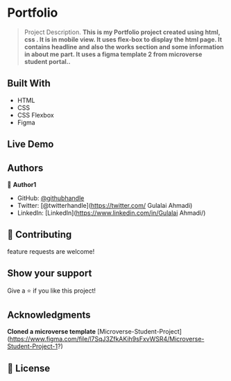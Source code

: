 # Portfolio

> Project Description.
> **This is my Portfolio project created using html, css . It is in mobile view. It uses  flex-box to display the html page. It contains headline and also the works section and some information in about me part. It uses a figma template 2 from microverse student portal..**


## Built With

- HTML
- CSS
- CSS Flexbox
- Figma


## Live Demo 
 

## Authors

👤 **Author1**

- GitHub: [@githubhandle](https://github.com/AhmadiGu/)
- Twitter: [@twitterhandle](https://twitter.com/ Gulalai Ahmadi)
- LinkedIn: [LinkedIn](https://www.linkedin.com/in/Gulalai Ahmadi/)
 

## 🤝 Contributing

 feature requests are welcome! 
 

## Show your support

Give a ⭐️ if you like this project!

## Acknowledgments

**Cloned a microverse template**
[Microverse-Student-Project] (https://www.figma.com/file/l7SqJ3ZfkAKih9sFxvWSR4/Microverse-Student-Project-1?)

## 📝 License

 